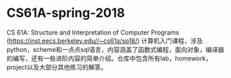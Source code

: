 # CS61A-spring-2018
CS 61A: Structure and Interpretation of Computer Programs (https://inst.eecs.berkeley.edu//~cs61a/sp18/)
计算机入门课程，涉及python，scheme和一点点sql语言，内容涵盖了函数式编程，面向对象，编译器的编写，还有一些进阶内容的简单介绍。仓库中包含所有lab，homework，project以及大部分其他练习的解答。
